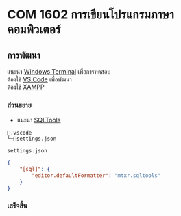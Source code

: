 # COM 1602 การเขียนโปรแกรมภาษาคอมพิวเตอร์

## การพัฒนา

แนะนำ [Windows Terminal](https://www.microsoft.com/store/productid/9N0DX20HK701?ocid=pdpshare) เพื่อการทดสอบ<br>
ต้องใช้ [VS Code](https://code.visualstudio.com) เพื่อพัฒนา<br>
ต้องใช้ [XAMPP](https://www.apachefriends.org)

### ส่วนขยาย

-   แนะนำ [SQLTools](https://marketplace.visualstudio.com/items?itemName=mtxr.sqltools)

```text
📂.vscode
└─📄settings.json
```

`settings.json`

```json
{
	"[sql]": {
		"editor.defaultFormatter": "mtxr.sqltools"
	}
}
```

### เสร็จสิ้น
